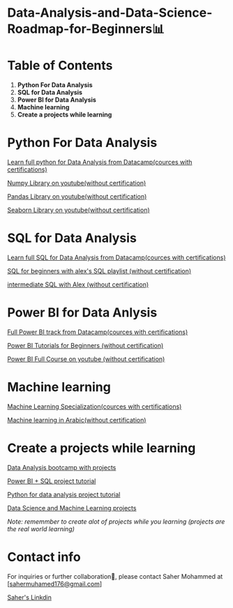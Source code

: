 # Data-Analysis-and-Data-Science-Roadmap-for-Beginners📊

# Table of Contents
1. **Python For Data Analysis**
2. **SQL for Data Analysis**
4. **Power BI for Data Analysis**
5. **Machine learning**
6. **Create a projects while learning**

# Python For Data Analysis
[Learn full python for Data Analysis from Datacamp(cources with certifications)](https://app.datacamp.com/learn/career-tracks/data-analyst-with-python)

[Numpy Library on youtube(without certification)](https://youtu.be/9fcTq8PDWWA?si=q9d588vA1prrVZTJ)

[Pandas Library on youtube(without certification)](https://youtu.be/dUpyC40cF6Q?si=mTPRI_f4e0zjSc--)

[Seaborn Library on youtube(without certification)](https://youtu.be/kjkvfsrDuvA?si=Lrf9mKHlo193MkO5)


# SQL for Data Analysis

[Learn full SQL for Data Analysis from Datacamp(cources with certifications)](https://app.datacamp.com/learn/career-tracks/data-analyst-in-sql)

[SQL for beginners with alex's SQL playlist (without certification)](https://youtu.be/RSlqWnP-Dy8?si=DzvxkKRMmXXf5HdT)

[intermediate SQL with Alex (without certification)](https://youtu.be/9URM1_2S0ho?si=nExDq3Y4B6lfvqSP)



# Power BI for Data Anlysis
[Full Power BI track from Datacamp(cources with certifications)](https://app.datacamp.com/learn/career-tracks/data-analyst-in-power-bi)

[Power BI Tutorials for Beginners (without certification)](https://youtu.be/g0m5sEHPU-s?si=bRwOdgeTQzwrd1D1)

[Power BI Full Course on youtube (without certification)](https://youtu.be/9URM1_2S0ho?si=nExDq3Y4B6lfvqSP)



# Machine learning
[Machine Learning Specialization(cources with certifications)](https://www.coursera.org/specializations/machine-learning-introduction)

[Machine learning in Arabic(without certification)](https://youtube.com/playlist?list=PL6-3IRz2XF5Vf1RAHyBo4tRzT8lEavPhR&si=1FzRE9zI536UvBu8)



# Create a projects while learning

[Data Analysis bootcamp with projects ](https://youtube.com/playlist?list=PLUaB-1hjhk8FE_XZ87vPPSfHqb6OcM0cF&si=TcbicKG2sbPG0N4j)

[Power BI + SQL project tutorial](https://youtu.be/5T9Bbe1RZGU?si=jfemqEgS0N7l2RjH)

[Python for data analysis project tutorial](https://youtu.be/R67XuYc9NQ4?si=-yuxEU_-oPPmJzsi)

[Data Science and Machine Learning projects](https://youtube.com/playlist?list=PLeo1K3hjS3ut2o1ay5Dqh-r1kq6ZU8W0M&si=m1cBAE3eeR43ygxU)



*Note: rememmber to create alot of projects while you learning (projects are the real world learning)*

# Contact info
For inquiries or further collaboration🥰, please contact Saher Mohammed at [sahermuhamed176@gmail.com] 

[Saher's Linkdin](https://www.linkedin.com/in/sahermuhamed/)


